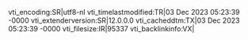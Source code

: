 vti_encoding:SR|utf8-nl
vti_timelastmodified:TR|03 Dec 2023 05:23:39 -0000
vti_extenderversion:SR|12.0.0.0
vti_cacheddtm:TX|03 Dec 2023 05:23:39 -0000
vti_filesize:IR|95337
vti_backlinkinfo:VX|
